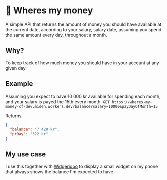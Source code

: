 # 💸 Wheres my money
A simple API that returns the amount of money you should have available at the current date, according to your salary, salary date, assuming you spend the same amount every day, throughout a month.

## Why?
To keep track of how much money you should have in your account at any given day.

## Example
Assuming you expect to have 10 000 kr available for spending each month, and your salary is payed the 15th every month.
`GET https://wheres-my-money-cf-dev.miden.workers.dev/balance?salary=10000&payDayOfMonth=15`

Returns
```json
{
  "balance": "7 420 kr",
  "prDay": "322 kr"
}
```

## My use case
I use this together with [Widgeridoo](https://noidentity.ch/widgeridoo/) to display a small widget on my phone that always shows the balance I'm expected to have.
